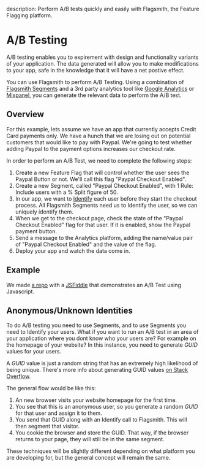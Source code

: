 description: Perform A/B tests quickly and easily with Flagsmith, the Feature Flagging platform.

# A/B Testing

A/B testing enables you to expirement with design and functionality variants of your application. The data generated will allow you to make modifications to your app, safe in the knowledge that it will have a net postive effect.

You can use Flagsmith to perform A/B Testing. Using a combination of [Flagsmith Segments](/managing-segments) and a 3rd party analytics tool like [Google Analytics](https://analytics.google.com/) or [Mixpanel](https://mixpanel.com/), you can generate the relevant data to perform the A/B test.

## Overview

For this example, lets assume we have an app that currently accepts Credit Card payments only. We have a hunch that we are losing out on potential customers that would like to pay with Paypal. We're going to test whether adding Paypal to the payment options increases our checkout rate.

In order to perform an A/B Test, we need to complete the following steps:

1. Create a new Feature Flag that will control whether the user sees the Paypal Button or not. We'll call this flag "Paypal Checkout Enabled".
2. Create a new Segment, called "Paypal Checkout Enabled", with 1 Rule: Include users with a % Split figure of 50.
3. In our app, we want to [Identify](/managing-identities/) each user before they start the checkout process. All Flagsmith Segments need us to Identify the user, so we can uniquely identify them.
4. When we get to the checkout page, check the state of the "Paypal Checkout Enabled" flag for that user. If it is enabled, show the Paypal payment button.
5. Send a message to the Analytics platform, adding the name/value pair of "Paypal Checkout Enabled" and the value of the flag.
6. Deploy your app and watch the data come in.

## Example

We made [a repo](https://github.com/BulletTrainHQ/bullet-train-js-client/tree/master/examples/ab-testing) with a [JSFiddle](https://jsfiddle.net/vw0af7zq/) that demonstrates an A/B Test using Javascript.

## Anonymous/Unknown Identities

To do A/B testing you need to use Segments, and to use Segments you need to Identify your users. What if you want to run an A/B test in an area of your application where you dont know who your users are? For example on the homepage of your website? In this instance, you need to generate *GUID* values for your users.

A *GUID* value is just a random string that has an extremely high likelihood of being unique. There's more info about generating GUID values [on Stack Overflow](https://stackoverflow.com/a/2117523).

The general flow would be like this:

1. An new browser visits your website homepage for the first time.
2. You see that this is an anonymous user, so you generate a random *GUID* for that user and assign it to them.
3. You send that GUID along with an Identify call to Flagsmith. This will then segment that visitor.
4. You cookie the browser and store the GUID. That way, if the browser returns to your page, they will still be in the same segment.

These techniques will be slightly different depending on what platform you are developing for, but the general concept will remain the same.
